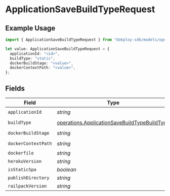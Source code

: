 # ApplicationSaveBuildTypeRequest

## Example Usage

```typescript
import { ApplicationSaveBuildTypeRequest } from "dokploy-sdk/models/operations";

let value: ApplicationSaveBuildTypeRequest = {
  applicationId: "<id>",
  buildType: "static",
  dockerBuildStage: "<value>",
  dockerContextPath: "<value>",
};
```

## Fields

| Field                                                                                                        | Type                                                                                                         | Required                                                                                                     | Description                                                                                                  |
| ------------------------------------------------------------------------------------------------------------ | ------------------------------------------------------------------------------------------------------------ | ------------------------------------------------------------------------------------------------------------ | ------------------------------------------------------------------------------------------------------------ |
| `applicationId`                                                                                              | *string*                                                                                                     | :heavy_check_mark:                                                                                           | N/A                                                                                                          |
| `buildType`                                                                                                  | [operations.ApplicationSaveBuildTypeBuildType](../../models/operations/applicationsavebuildtypebuildtype.md) | :heavy_check_mark:                                                                                           | N/A                                                                                                          |
| `dockerBuildStage`                                                                                           | *string*                                                                                                     | :heavy_check_mark:                                                                                           | N/A                                                                                                          |
| `dockerContextPath`                                                                                          | *string*                                                                                                     | :heavy_check_mark:                                                                                           | N/A                                                                                                          |
| `dockerfile`                                                                                                 | *string*                                                                                                     | :heavy_minus_sign:                                                                                           | N/A                                                                                                          |
| `herokuVersion`                                                                                              | *string*                                                                                                     | :heavy_minus_sign:                                                                                           | N/A                                                                                                          |
| `isStaticSpa`                                                                                                | *boolean*                                                                                                    | :heavy_minus_sign:                                                                                           | N/A                                                                                                          |
| `publishDirectory`                                                                                           | *string*                                                                                                     | :heavy_minus_sign:                                                                                           | N/A                                                                                                          |
| `railpackVersion`                                                                                            | *string*                                                                                                     | :heavy_minus_sign:                                                                                           | N/A                                                                                                          |